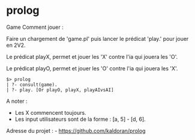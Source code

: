 prolog
======

Game
Comment jouer :

Faire un chargement de 'game.pl' puis lancer le prédicat 'play.' pour jouer en 2V2.

Le prédicat playX, permet et jouer les 'X' contre l'ia qui jouera les 'O'.

Le prédicat playO, permet et jouer les 'O' contre l'ia qui jouera les 'X'.

```
$> prolog
| ?- consult(game).
| ?- play. [Or playO, playX, playAIvsAI]
```

A noter : 
  - Les X commencent toujours.
  - Les input utilisateurs sont de la forme :
            [a, 5] - [d, 6].

Adresse du projet : 
     - https://github.com/kaldoran/prolog
